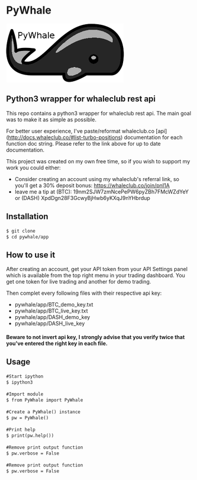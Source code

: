 # PyWhale

![Alt text](/whale2.png?raw=true "pywhale logo")

## Python3 wrapper for whaleclub rest api


This repo contains a python3 wrapper for whaleclub rest api. The main goal was to make it as simple as possible.

For better user experience, I've paste/reformat whaleclub.co [api] (http://docs.whaleclub.co/#list-turbo-positions) documentation for each function doc string. Please refer to the link above for up to date documentation.

This project was created on my own free time, so if you wish to support my work you could either:

- Consider creating an account using my whaleclub's referral link, so you'll get a 30% deposit bonus: https://whaleclub.co/join/pnI1A
- leave me a tip at (BTC): 19nm2SJW7zmNcePePW6pyZBh7FMcWZdYeY or (DASH) XpdDgn28F3GcwyBjHwb6yKXqJ9nYHbrdup

## Installation

    $ git clone
    $ cd pywhale/app

## How to use it

After creating an account, get your API token from your API Settings panel which is available from the top right menu in your trading dashboard. You get one token for live trading and another for demo trading.

Then complet every following files with their respective api key:

- pywhale/app/BTC_demo_key.txt
- pywhale/app/BTC_live_key.txt
- pywhale/app/DASH_demo_key
- pywhale/app/DASH_live_key

#### Beware to not invert api key, I strongly advise that you verify twice that you've entered the right key in each file.

## Usage

    #Start ipython
    $ ipython3
    
    #Import module
    $ from PyWhale import PyWhale
        
    #Create a PyWhale() instance
    $ pw = PyWhale()    

    #Print help
    $ print(pw.help())
    
    #Remove print output function
    $ pw.verbose = False
    
    #Remove print output function
    $ pw.verbose = False



